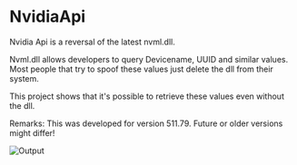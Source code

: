# NvidiaApi

Nvidia Api is a reversal of the latest nvml.dll.

Nvml.dll allows developers to query Devicename, UUID and similar values.
Most people that try to spoof these values just delete the dll from their system.

This project shows that it's possible to retrieve these values even without the dll.

Remarks:
This was developed for version 511.79. Future or older versions might differ!

![Output](https://i.gyazo.com/19ad1675998a47ea3f795085373efd4d.png)
